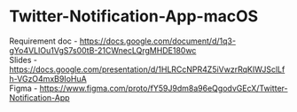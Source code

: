 # Twitter-Notification-App-macOS
Requirement doc - https://docs.google.com/document/d/1q3-gYo4VLIOu1VgS7s00tB-21CWnecLQrgMHDE180wc</br>
Slides - https://docs.google.com/presentation/d/1HLRCcNPR4Z5iVwzrRqKIWJSclLfh-VGzO4mxB9IoHuA</br>
Figma - https://www.figma.com/proto/fY59J9dm8a96eQgodvGEcX/Twitter-Notification-App
